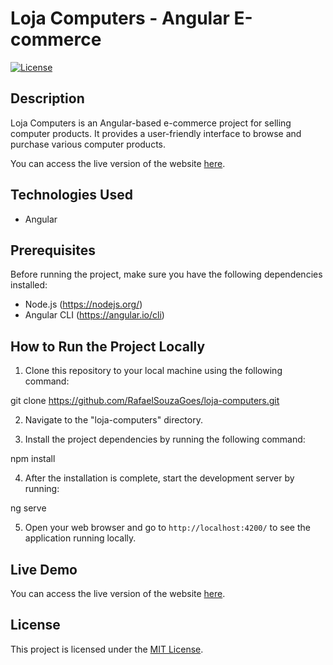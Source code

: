 # Loja Computers - Angular E-commerce

[![License](https://img.shields.io/badge/License-MIT-blue.svg)](https://opensource.org/licenses/MIT)

## Description

Loja Computers is an Angular-based e-commerce project for selling computer products. It provides a user-friendly interface to browse and purchase various computer products.

You can access the live version of the website [here](https://rafaelsouzagoes.github.io/loja-computers/produtos).

## Technologies Used

- Angular

## Prerequisites

Before running the project, make sure you have the following dependencies installed:

- Node.js (https://nodejs.org/)
- Angular CLI (https://angular.io/cli)

## How to Run the Project Locally

1. Clone this repository to your local machine using the following command:

  git clone https://github.com/RafaelSouzaGoes/loja-computers.git


2. Navigate to the "loja-computers" directory.

3. Install the project dependencies by running the following command:

npm install

4. After the installation is complete, start the development server by running:

ng serve


5. Open your web browser and go to `http://localhost:4200/` to see the application running locally.

## Live Demo

You can access the live version of the website [here](https://rafaelsouzagoes.github.io/loja-computers/produtos).

## License

This project is licensed under the [MIT License](https://opensource.org/licenses/MIT).
